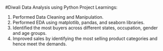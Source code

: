 #Diwali Data Analysis using Python
Project Learnings:
1. Performed Data Cleaning and Manipulation.
2. Performed EDA using matplotlib, pandas, and seaborn libraries.
3. Identified the most buyers across different states, occupation, gender and age groups.
4. Improved sales by identifying the most selling product categories and hence meet the demands.
